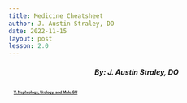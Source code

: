 ```yaml
---
title: Medicine Cheatsheet
author: J. Austin Straley, DO
date: 2022-11-15
layout: post
lesson: 2.0
---
```


<html>
    <head>
        <style>
        h2{
            font-size:100% !important;
        }
        h3 {
            font-size: 50%;
            text-align: left;
            line-height: 1;
            margin: 5px !important;
            padding: 5px !important;
        }
        h4 {
            text-align: center;
            background-color: #FFFACD;
            color: black;
        }
        h5 {
            text-align: center;
        }
        h6 {
            font-size: 200%;
            text-align: center;
            border: 1px solid #999;
        }
        </style>
    </head>
</html>

##### By: J. Austin Straley, DO

### [V. Nephrology, Urology, and Male GU][5]

[5]: /feed/mcspages/2.5-num-toc/